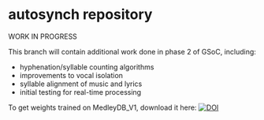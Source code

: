 # autosynch repository

WORK IN PROGRESS

This branch will contain additional work done in phase 2 of GSoC, including:
- hyphenation/syllable counting algorithms
- improvements to vocal isolation
- syllable alignment of music and lyrics
- initial testing for real-time processing

To get weights trained on MedleyDB_V1, download it here: [![DOI](https://zenodo.org/badge/DOI/10.5281/zenodo.3334973.svg)](https://doi.org/10.5281/zenodo.3334973)
